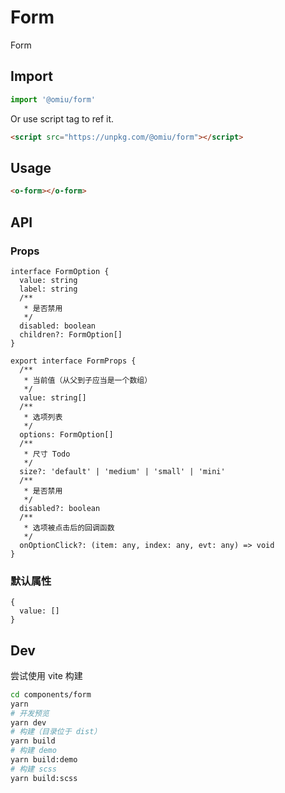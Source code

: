 # Form

Form

## Import

```js
import '@omiu/form'
```

Or use script tag to ref it.

```html
<script src="https://unpkg.com/@omiu/form"></script>
```

## Usage

```html
<o-form></o-form>
```

## API

### Props

```tsx
interface FormOption {
  value: string
  label: string
  /**
   * 是否禁用
   */
  disabled: boolean
  children?: FormOption[]
}

export interface FormProps {
  /**
   * 当前值（从父到子应当是一个数组）
   */
  value: string[]
  /**
   * 选项列表
   */
  options: FormOption[]
  /**
   * 尺寸 Todo
   */
  size?: 'default' | 'medium' | 'small' | 'mini'
  /**
   * 是否禁用
   */
  disabled?: boolean
  /**
   * 选项被点击后的回调函数
   */
  onOptionClick?: (item: any, index: any, evt: any) => void
}
```

### 默认属性

```tsx
{
  value: []
}
```

## Dev

尝试使用 vite 构建

```bash
cd components/form
yarn
# 开发预览
yarn dev
# 构建（目录位于 dist）
yarn build
# 构建 demo
yarn build:demo
# 构建 scss
yarn build:scss
```
